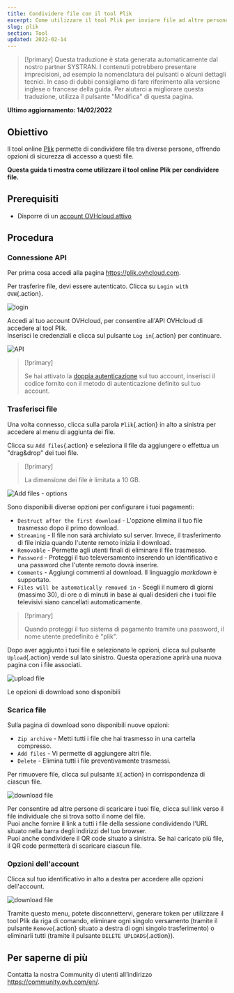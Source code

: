 ```yaml
---
title: Condividere file con il tool Plik
excerpt: Come utilizzare il tool Plik per inviare file ad altre persone
slug: plik
section: Tool
updated: 2022-02-14
---
```


> [!primary]
> Questa traduzione è stata generata automaticamente dal nostro partner SYSTRAN. I contenuti potrebbero presentare imprecisioni, ad esempio la nomenclatura dei pulsanti o alcuni dettagli tecnici. In caso di dubbi consigliamo di fare riferimento alla versione inglese o francese della guida. Per aiutarci a migliorare questa traduzione, utilizza il pulsante "Modifica" di questa pagina.
>

**Ultimo aggiornamento: 14/02/2022**

## Obiettivo

Il tool online [Plik](https://plik.ovhcloud.com) permette di condividere file tra diverse persone, offrendo opzioni di sicurezza di accesso a questi file.

**Questa guida ti mostra come utilizzare il tool online Plik per condividere file.**

## Prerequisiti

- Disporre di un [account OVHcloud attivo](https://docs.ovh.com/it/customer/creare-account-ovhcloud/)

## Procedura

### Connessione API

Per prima cosa accedi alla pagina <https://plik.ovhcloud.com>.

Per trasferire file, devi essere autenticato. Clicca su `Login with OVH`{.action}.

![login](images/plik-login-EU.png)

Accedi al tuo account OVHcloud, per consentire all'API OVHcloud di accedere al tool Plik.<br>
Inserisci le credenziali e clicca sul pulsante `Log in`{.action} per continuare.

![API](images/api-login-EU.png)

> [!primary]
>
> Se hai attivato la [doppia autenticazione](https://docs.ovh.com/it/customer/proteggi_il_tuo_account_con_2FA/) sul tuo account, inserisci il codice fornito con il metodo di autenticazione definito sul tuo account. 

### Trasferisci file

Una volta connesso, clicca sulla parola `Plik`{.action} in alto a sinistra per accedere al menu di aggiunta dei file.

Clicca su `Add files`{.action} e seleziona il file da aggiungere o effettua un "drag&drop" dei tuoi file.

> [!primary]
>
> La dimensione dei file è limitata a 10 GB.
>

![Add files - options](images/plik-add-files-options.png)

Sono disponibili diverse opzioni per configurare i tuoi pagamenti:

- `Destruct after the first download` - L'opzione elimina il tuo file trasmesso dopo il primo download.
- `Streaming` - Il file non sarà archiviato sul server. Invece, il trasferimento di file inizia quando l'utente remoto inizia il download.
- `Removable` - Permette agli utenti finali di eliminare il file trasmesso.
- `Password` - Proteggi il tuo televersamento inserendo un identificativo e una password che l'utente remoto dovrà inserire.
- `Comments` - Aggiungi commenti al download. Il linguaggio *markdown* è supportato.
- `Files will be automatically removed in` - Scegli il numero di giorni (massimo 30), di ore o di minuti in base ai quali desideri che i tuoi file televisivi siano cancellati automaticamente.

> [!primary]
>
> Quando proteggi il tuo sistema di pagamento tramite una password, il nome utente predefinito è "plik".
>

Dopo aver aggiunto i tuoi file e selezionato le opzioni, clicca sul pulsante `Upload`{.action} verde sul lato sinistro. Questa operazione aprirà una nuova pagina con i file associati.

![upload file](images/plik-upload-EU.png)

Le opzioni di download sono disponibili

### Scarica file

Sulla pagina di download sono disponibili nuove opzioni:

- `Zip archive` - Metti tutti i file che hai trasmesso in una cartella compresso.
- `Add files` - Vi permette di aggiungere altri file.
- `Delete` - Elimina tutti i file preventivamente trasmessi.

Per rimuovere file, clicca sul pulsante `X`{.action} in corrispondenza di ciascun file.

![download file](images/plik-download-EU.png)

Per consentire ad altre persone di scaricare i tuoi file, clicca sul link verso il file individuale che si trova sotto il nome del file.<br>
Puoi anche fornire il link a tutti i file della sessione condividendo l'URL situato nella barra degli indirizzi del tuo browser.<br>
Puoi anche condividere il QR code situato a sinistra. Se hai caricato più file, il QR code permetterà di scaricare ciascun file.

### Opzioni dell'account

Clicca sul tuo identificativo in alto a destra per accedere alle opzioni dell'account.

![download file](images/account-options.png)

Tramite questo menu, potete disconnettervi, generare token per utilizzare il tool Plik da riga di comando, eliminare ogni singolo versamento (tramite il pulsante `Remove`{.action} situato a destra di ogni singolo trasferimento) o eliminarli tutti (tramite il pulsante `DELETE UPLOADS`{.action}).

## Per saperne di più

Contatta la nostra Community di utenti all’indirizzo <https://community.ovh.com/en/>.
